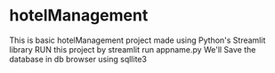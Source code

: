 # hotelManagement
This is basic hotelManagement project made using Python's Streamlit library
RUN this project by streamlit run appname.py
We'll Save the database in db browser using sqllite3
